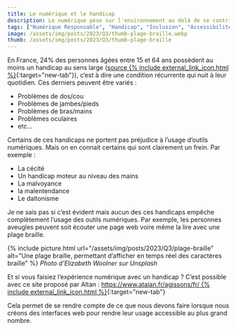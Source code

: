 ```yaml
---
title: Le numérique et le handicap
description: Le numérique pèse sur l'environnement au delà de se contribution au changement climatique
tags: ["Numérique Responsable", "Handicap", "Inclusion", "Accessibilité"]
image: /assets/img/posts/2023/Q3/thumb-plage-braille.webp
thumb: /assets/img/posts/2023/Q3/thumb-plage-braille
---
```


En France, 24% des personnes âgées entre 15 et 64 ans possèdent au moins un handicap au sens large ([source {% include external_link_icon.html %}](https://travail-emploi.gouv.fr/IMG/pdf/2013-066.pdf){:target="new-tab"}), c’est à dire une condition récurrente qui nuit à leur quotidien. Ces derniers peuvent être variés :

- Problèmes de dos/cou
- Problèmes de jambes/pieds
- Problèmes de bras/mains
- Problèmes oculaires
- etc…

Certains de ces handicaps ne portent pas préjudice à l’usage d’outils numériques. Mais on en connait certains qui sont clairement un frein. Par exemple :

- La cécité
- Un handicap moteur au niveau des mains
- La malvoyance
- la malentendance
- Le daltonisme

Je ne sais pas si c’est évident mais aucun des ces handicaps empêche complètement l’usage des outils numériques. Par exemple, les personnes aveugles peuvent soit écouter une page web voire même la lire avec une plage braille.

{% include picture.html 
    url="/assets/img/posts/2023/Q3/plage-braille"
    alt="Une plage braille, permettant d’afficher en temps réel des caractères braille"
 %}
*Photo d'Elizabeth Woolner sur Unsplash*

Et si vous faisiez l’expérience numérique avec un handicap ? C’est possible avec ce site proposé par Altan : [https://www.atalan.fr/agissons/fr/ {% include external_link_icon.html %}](https://www.atalan.fr/agissons/fr/){:target="new-tab"}

Cela permet de se rendre compte de ce que nous devons faire lorsque nous créons des interfaces web pour rendre leur usage accessible au plus grand nombre.